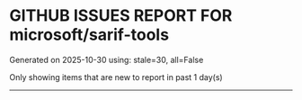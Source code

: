 
# GITHUB ISSUES REPORT FOR microsoft/sarif-tools


Generated on 2025-10-30 using: stale=30, all=False


Only showing items that are new to report in past 1 day(s)


---




















